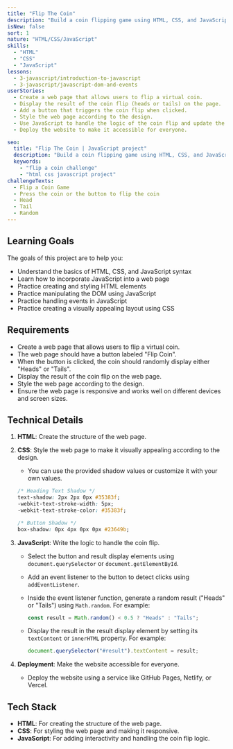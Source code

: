 ```yaml
---
title: "Flip The Coin"
description: "Build a coin flipping game using HTML, CSS, and JavaScript to practice your web development skills. Test your knowledge of HTML and CSS syntax while incorporating JavaScript to create an interactive game."
isNew: false
sort: 1
nature: "HTML/CSS/JavaScript"
skills:
  - "HTML"
  - "CSS"
  - "JavaScript"
lessons:
  - 3-javascript/introduction-to-javascript
  - 3-javascript/javascript-dom-and-events
userStories:
  - Create a web page that allows users to flip a virtual coin.
  - Display the result of the coin flip (heads or tails) on the page.
  - Add a button that triggers the coin flip when clicked.
  - Style the web page according to the design.
  - Use JavaScript to handle the logic of the coin flip and update the page accordingly.
  - Deploy the website to make it accessible for everyone.

seo:
  title: "Flip The Coin | JavaScript project"
  description: "Build a coin flipping game using HTML, CSS, and JavaScript to practice your web development skills. Test your knowledge of HTML and CSS syntax while incorporating JavaScript to create an interactive game. This project is a great way to get started with JavaScript and gain a better understanding of DOM manipulation and event handling."
  keywords:
    - "flip a coin challenge"
    - "html css javascript project"
challengeTexts:
  - Flip a Coin Game
  - Press the coin or the button to flip the coin
  - Head
  - Tail
  - Random
---
```


## Learning Goals

The goals of this project are to help you:

- Understand the basics of HTML, CSS, and JavaScript syntax
- Learn how to incorporate JavaScript into a web page
- Practice creating and styling HTML elements
- Practice manipulating the DOM using JavaScript
- Practice handling events in JavaScript
- Practice creating a visually appealing layout using CSS

## Requirements

- Create a web page that allows users to flip a virtual coin.
- The web page should have a button labeled "Flip Coin".
- When the button is clicked, the coin should randomly display either "Heads" or "Tails".
- Display the result of the coin flip on the web page.
- Style the web page according to the design.
- Ensure the web page is responsive and works well on different devices and screen sizes.

## Technical Details

1. **HTML**: Create the structure of the web page.

2. **CSS**: Style the web page to make it visually appealing according to the design.

   - You can use the provided shadow values or customize it with your own values.

   ```css
   /* Heading Text Shadow */
   text-shadow: 2px 2px 0px #35383f;
   -webkit-text-stroke-width: 5px;
   -webkit-text-stroke-color: #35383f;

   /* Button Shadow */
   box-shadow: 0px 4px 0px 0px #23649b;
   ```

3. **JavaScript**: Write the logic to handle the coin flip.

   - Select the button and result display elements using `document.querySelector` or `document.getElementById`.
   - Add an event listener to the button to detect clicks using `addEventListener`.
   - Inside the event listener function, generate a random result ("Heads" or "Tails") using `Math.random`.
     For example:
     ```javascript
     const result = Math.random() < 0.5 ? "Heads" : "Tails";
     ```
   - Display the result in the result display element by setting its `textContent` or `innerHTML` property.
     For example:

     ```javascript
     document.querySelector("#result").textContent = result;
     ```

4. **Deployment**: Make the website accessible for everyone.

   - Deploy the website using a service like GitHub Pages, Netlify, or Vercel.

## Tech Stack

- **HTML**: For creating the structure of the web page.
- **CSS**: For styling the web page and making it responsive.
- **JavaScript**: For adding interactivity and handling the coin flip logic.
